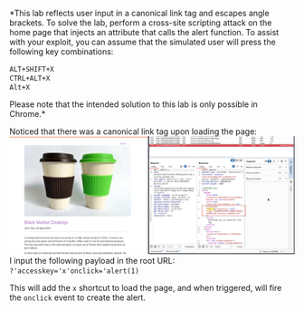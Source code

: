 *This lab reflects user input in a canonical link tag and escapes angle brackets.
To solve the lab, perform a cross-site scripting attack on the home page that injects an attribute that calls the alert function.
To assist with your exploit, you can assume that the simulated user will press the following key combinations:
```
ALT+SHIFT+X
CTRL+ALT+X
Alt+X
```
Please note that the intended solution to this lab is only possible in Chrome.*

Noticed that there was a canonical link tag upon loading the page:
![Screenshot 2024-05-16 at 10.57.06 AM 1](images/Screenshot%202024-05-16%20at%2010.57.06%20AM%201.png)
I input the following payload in the root URL:
`?'accesskey='x'onclick='alert(1)`

This will add the `x` shortcut to load the page, and when triggered, will fire the `onclick` event to create the alert.

